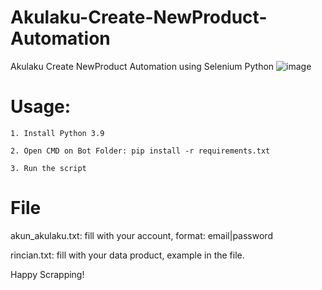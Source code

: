 # Akulaku-Create-NewProduct-Automation
Akulaku Create NewProduct Automation using Selenium Python
![image](https://user-images.githubusercontent.com/73378179/142854511-97183e97-79be-4f02-a439-9664135d06ee.png)

# Usage:

    1. Install Python 3.9
    
    2. Open CMD on Bot Folder: pip install -r requirements.txt
    
    3. Run the script
    
# File

akun_akulaku.txt: fill with your account, format: email|password

rincian.txt: fill with your data product, example in the file.

Happy Scrapping!
